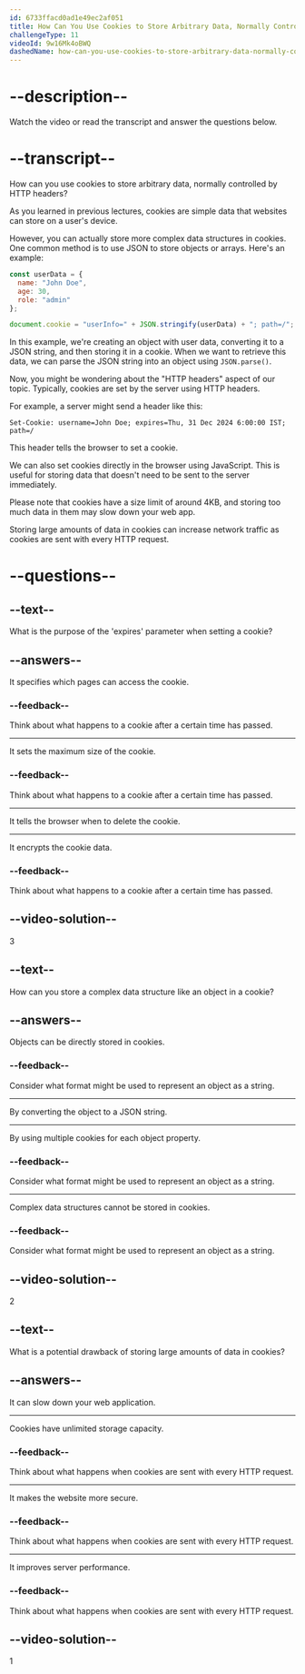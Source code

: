 ```yaml
---
id: 6733ffacd0ad1e49ec2af051
title: How Can You Use Cookies to Store Arbitrary Data, Normally Controlled by HTTP Headers?
challengeType: 11
videoId: 9w16Mk4oBWQ
dashedName: how-can-you-use-cookies-to-store-arbitrary-data-normally-controlled-by-http-headers
---
```


# --description--

Watch the video or read the transcript and answer the questions below.

# --transcript--

How can you use cookies to store arbitrary data, normally controlled by HTTP headers?

As you learned in previous lectures, cookies are simple data that websites can store on a user's device.

However, you can actually store more complex data structures in cookies. One common method is to use JSON to store objects or arrays. Here's an example:

```js
const userData = {
  name: "John Doe",
  age: 30,
  role: "admin"
};

document.cookie = "userInfo=" + JSON.stringify(userData) + "; path=/";
```

In this example, we're creating an object with user data, converting it to a JSON string, and then storing it in a cookie. When we want to retrieve this data, we can parse the JSON string into an object using `JSON.parse()`.

Now, you might be wondering about the "HTTP headers" aspect of our topic. Typically, cookies are set by the server using HTTP headers.

For example, a server might send a header like this:

```http
Set-Cookie: username=John Doe; expires=Thu, 31 Dec 2024 6:00:00 IST; path=/
```

This header tells the browser to set a cookie. 

We can also set cookies directly in the browser using JavaScript. This is useful for storing data that doesn't need to be sent to the server immediately.

Please note that cookies have a size limit of around 4KB, and storing too much data in them may slow down your web app.

Storing large amounts of data in cookies can increase network traffic as cookies are sent with every HTTP request.

# --questions--

## --text--

What is the purpose of the 'expires' parameter when setting a cookie?

## --answers--

It specifies which pages can access the cookie.

### --feedback--

Think about what happens to a cookie after a certain time has passed.

---

It sets the maximum size of the cookie.

### --feedback--

Think about what happens to a cookie after a certain time has passed.

---

It tells the browser when to delete the cookie.

---

It encrypts the cookie data.

### --feedback--

Think about what happens to a cookie after a certain time has passed.

## --video-solution--

3

## --text--

How can you store a complex data structure like an object in a cookie?

## --answers--

Objects can be directly stored in cookies.

### --feedback--

Consider what format might be used to represent an object as a string.

---

By converting the object to a JSON string.

---

By using multiple cookies for each object property.

### --feedback--

Consider what format might be used to represent an object as a string.

---

Complex data structures cannot be stored in cookies.

### --feedback--

Consider what format might be used to represent an object as a string.

## --video-solution--

2

## --text--

What is a potential drawback of storing large amounts of data in cookies?

## --answers--

It can slow down your web application.

---

Cookies have unlimited storage capacity.

### --feedback--

Think about what happens when cookies are sent with every HTTP request.

---

It makes the website more secure.

### --feedback--

Think about what happens when cookies are sent with every HTTP request.

---

It improves server performance.

### --feedback--

Think about what happens when cookies are sent with every HTTP request.

## --video-solution--

1
